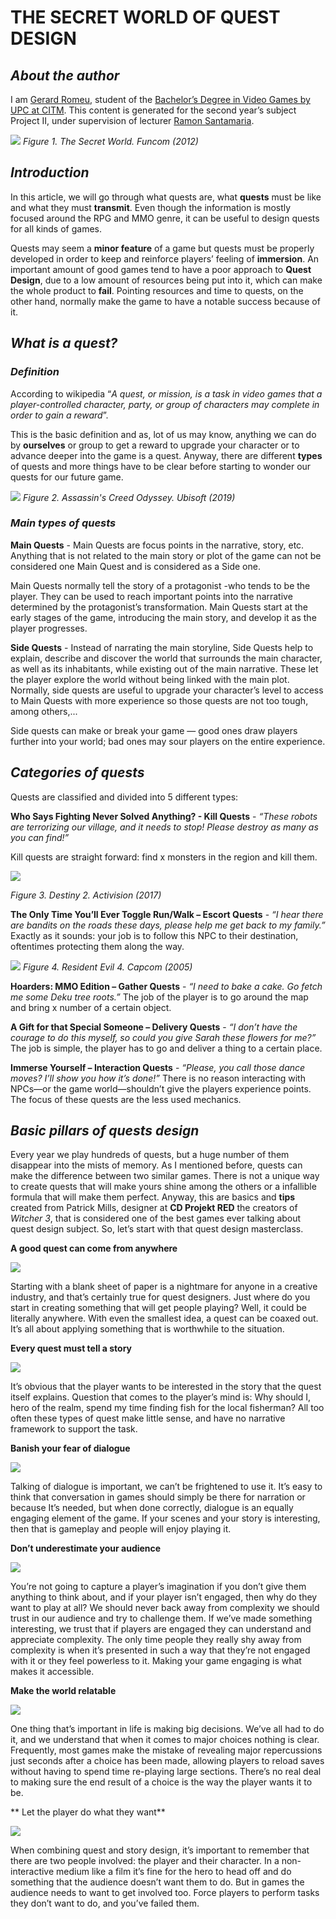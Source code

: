 # THE SECRET WORLD OF QUEST DESIGN 
## **_About the author_**
I am [Gerard Romeu](https://www.linkedin.com/in/gerard-romeu-vidal-55bb421a2/), 
student of the [Bachelor’s Degree in Video Games by UPC at CITM](https://www.citm.upc.edu/ing/estudis/graus-videojocs/). 
This content is generated for the second year’s subject Project II, under supervision of lecturer [Ramon Santamaria](https://www.linkedin.com/in/raysan/).

![](https://media.contentapi.ea.com/content/dam/gin/images/2017/01/the-secret-world-key-art.jpg.adapt.crop191x100.628p.jpg)
_Figure 1. The Secret World. Funcom (2012)_


## **_Introduction_**
In this article, we will go through what quests are, what **quests** must be like and what 
they must **transmit**. Even though the information is mostly focused around the RPG and MMO 
genre, it can be useful to design quests for all kinds of games.

Quests may seem a **minor feature** of a game but quests must be properly developed in order 
to keep and reinforce players’ feeling of **immersion**. An important amount of good games 
tend to have a poor approach to **Quest Design**, due to a low amount of resources being put
into it, which can make the whole product to **fail**. Pointing resources and time to quests,
on the other hand, normally make the game to have a notable success because of it.


## **_What is a quest?_**
### **_Definition_**
According to wikipedia “_A quest, or mission, is a task in video games that a 
player-controlled character, party, or group of characters may complete in order 
to gain a reward_”.

This is the basic definition and as, lot of us may know, anything we can do by 
**ourselves** or group to get a reward to upgrade your character or to advance deeper 
into the game is a quest. Anyway, there are different **types** of quests and more 
things have to be clear before starting to wonder our quests for our future game.

![](https://cdn.gamer-network.net/2018/usgamer/ac-odyssey-gates-of-atlantis.png)
_Figure 2. Assassin's Creed Odyssey. Ubisoft (2019)_

### **_Main types of quests_**
**Main Quests** - Main Quests are focus points in the narrative, story, etc. 
Anything that is not related to the main story or plot of the game can not be 
considered one Main Quest and is considered as a Side one.

Main Quests normally tell the story of a protagonist -who tends to be the player. 
They can be used to reach important points into the narrative determined by the 
protagonist’s transformation. Main Quests start at the early stages of the game, 
introducing the main story, and develop it as the player progresses.

**Side Quests** - Instead of narrating the main storyline, Side Quests help to explain, 
describe and discover the world that surrounds the main character, as well as its 
inhabitants, while existing out of the main narrative. These let the player explore 
the world without being linked with the main plot. Normally, side quests are useful to 
upgrade your character’s level to access to Main Quests with more experience so those 
quests are not too tough, among others,... 

Side quests can make or break your game — good ones draw players further into your world; 
bad ones may sour players on the entire experience.


## **_Categories of quests_**
Quests are classified and divided into 5 different types:

**Who Says Fighting Never Solved Anything? - Kill Quests** - _“These robots are 
terrorizing our village, and it needs to stop! Please destroy as many as you can find!”_ 

Kill quests are straight forward: find x monsters in the region and kill them.

![](https://i.pinimg.com/736x/3f/20/b0/3f20b02bb48414ed2535d268c9c896fd.jpg)

_Figure 3. Destiny 2. Activision (2017)_

**The Only Time You’ll Ever Toggle Run/Walk – Escort Quests** - _“I hear there are 
bandits on the roads these days, please help me get back to my family.”_
Exactly as it sounds: your job is to follow this NPC to their destination, 
oftentimes protecting them along the way.

![](https://game-wisdom.com/wp-content/uploads/2016/12/Resident-Evil-4-Hyped-Gamer.png)
_Figure 4. Resident Evil 4. Capcom (2005)_


**Hoarders: MMO Edition – Gather Quests** - _“I need to bake a cake. Go fetch me some 
Deku tree roots.”_
The job of the player is to go around the map and bring x number of a certain object.
 
 
**A Gift for that Special Someone – Delivery Quests** - _“I don’t have the courage to 
do this myself, so could you give Sarah these flowers for me?”_
The job is simple, the player has to go and deliver a thing to a certain place.


**Immerse Yourself – Interaction Quests** - _“Please, you call those dance moves? I’ll 
show you how it’s done!”_
There is no reason interacting with NPCs—or the game world—shouldn’t give the players 
experience points. The focus of these quests are the less used mechanics.

## **_Basic pillars of quests design_**
Every year we play hundreds of quests, but a huge number of them disappear 
into the mists of memory. As I mentioned before, quests can make the difference 
between two similar games. 
There is not a unique way to create quests that will make yours shine among the 
others or a infallible formula that will make them perfect. Anyway, this are basics 
and **tips** created from Patrick Mills, designer at **CD Projekt RED** the creators of _Witcher 3_, 
that is considered one of the best games ever talking about quest design subject. 
So, let’s start with that quest design masterclass. 

**A good quest can come from anywhere**

![](https://www.pcgamesn.com/wp-content/uploads/legacy/9_2.jpg)

Starting with a blank sheet of paper is a nightmare for anyone in a creative industry, 
and that’s certainly true for quest designers. Just where do you start in creating 
something that will get people playing? Well, it could be literally anywhere.
With even the smallest idea, a quest can be coaxed out. It’s all about applying 
something that is worthwhile to the situation. 

**Every quest must tell a story**

![](https://www.pcgamesn.com/wp-content/uploads/legacy/10_1.jpg)

It’s obvious that the player wants to be interested in the story that 
the quest itself explains. Question that comes to the player’s mind is: Why should I, 
hero of the realm, spend my time finding fish for the local fisherman? All too often these 
types of quest make little sense, and have no narrative framework to support the task.

**Banish your fear of dialogue**

![](https://www.pcgamesn.com/wp-content/uploads/legacy/11_1.jpg)

Talking of dialogue is important, we can’t be frightened to use it. It’s easy to think 
that conversation in games should simply be there for narration or because It’s needed, 
but when done correctly, dialogue is an equally engaging element of the game.
If your scenes and your story is interesting, then that is gameplay and people will 
enjoy playing it. 

**Don’t underestimate your audience**

![](https://www.pcgamesn.com/wp-content/uploads/legacy/12_1.jpg)

You’re not going to capture a player’s imagination if you don’t give them anything to 
think about, and if your player isn’t engaged, then why do they want to play at all? 
We should never back away from complexity we should trust in our audience and try to 
challenge them. If we’ve made something interesting, we trust that if players are engaged 
they can understand and appreciate complexity. The only time people they really shy away 
from complexity is when it’s presented in such a way that they’re not engaged with it or 
they feel powerless to it. Making your game engaging is what makes it accessible.

**Make the world relatable**

![](https://www.pcgamesn.com/wp-content/uploads/legacy/13_1.jpg)

One thing that’s important in life is making big decisions. We’ve all had to do it, 
and we understand that when it comes to major choices nothing is clear. 
Frequently, most games make the mistake of revealing major repercussions just 
seconds after a choice has been made, allowing players to reload saves without having 
to spend time re-playing large sections. There’s no real deal to making sure the end 
result of a choice is the way the player wants it to be. 

** Let the player do what they want**

![](https://www.pcgamesn.com/wp-content/uploads/legacy/14_1.jpg)

When combining quest and story design, it’s important to remember that there are 
two people involved: the player and their character. In a non-interactive medium like 
a film it’s fine for the hero to head off and do something that the audience doesn’t 
want them to do. But in games the audience needs to want to get involved too. 
Force players to perform tasks they don’t want to do, and you’ve failed them.
